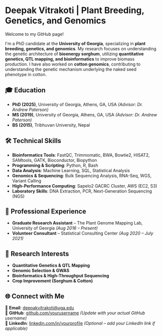 # Deepak Vitrakoti | Plant Breeding, Genetics, and Genomics  

Welcome to my GitHub page!  

I'm a PhD candidate at the **University of Georgia**, specializing in **plant breeding, genetics, and genomics**. My research focuses on understanding the genetic architecture of **bioenergy sorghum**, utilizing **quantitative genetics, QTL mapping, and bioinformatics** to improve biomass production. I have also worked on **cotton genomics**, contributing to understanding the genetic mechanism underlying the naked seed phenotype in cotton.

## 🎓 Education  
- **PhD (2025)**, University of Georgia, Athens, GA, USA *(Advisor: Dr. Andrew Paterson)*  
- **MS (2019)**, University of Georgia, Athens, GA, USA *(Advisor: Dr. Andrew Paterson)*  
- **BS (2015)**, Tribhuvan University, Nepal  

## 🛠 Technical Skills  
- **Bioinformatics Tools**: FastQC, Trimmomatic, BWA, Bowtie2, HISAT2, SAMtools, GATK, Bioconductor, Biopython  
- **Programming & Scripting**: Python, R, Bash  
- **Data Analysis**: Machine Learning, SQL, Statistical Analysis  
- **Genomics & Sequencing**: Bulk Sequencing Analysis, RNA-Seq, WGS, Variant Calling  
- **High-Performance Computing**: Sapelo2 GACRC Cluster, AWS (EC2, S3)  
- **Laboratory Skills**: DNA Extraction, PCR, Next-Generation Sequencing (NGS)  

## 💼 Professional Experience  
- **Graduate Research Assistant** – The Plant Genome Mapping Lab, University of Georgia *(Aug 2016 – Present)*  
- **Volunteer Consultant** – Statistical Consulting Center *(Aug 2020 – July 2021)*  

## 🌱 Research Interests  
- **Quantitative Genetics & QTL Mapping**  
- **Genomic Selection & GWAS**  
- **Bioinformatics & High-Throughput Sequencing**  
- **Crop Improvement (Sorghum & Cotton)**  

## 🌐 Connect with Me  
📧 **Email**: deepakvitrakoti@uga.edu  
🔗 **GitHub**: [github.com/yourusername](https://github.com/deepakvitrakoti) *(Update with your actual GitHub username)*  
🔗 **LinkedIn**: [linkedin.com/in/yourprofile](https://www.linkedin.com/in/deepakvitrakoti) *(Optional – add your LinkedIn link if applicable)*  
